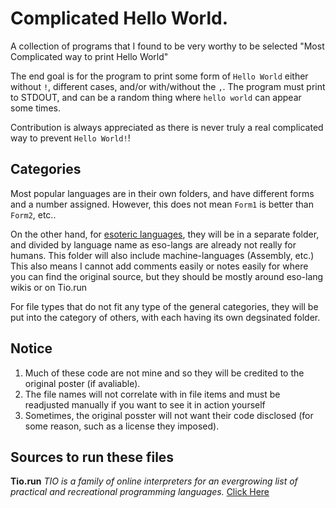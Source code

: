 # Complicated Hello World.
A collection of programs that I found to be very worthy to be selected "Most Complicated way to print Hello World"

The end goal is for the program to print some form of `Hello World` either without `!`, different cases, and/or with/without the `,`. The program must print to STDOUT, and can be a random thing where `hello world` can appear some times.

Contribution is always appreciated as there is never truly a real complicated way to prevent `Hello World!`!

## Categories
Most popular languages are in their own folders, and have different forms and a number assigned. However, this does not mean `Form1` is better than `Form2`, etc.. 

On the other hand, for [esoteric languages](https://en.wikipedia.org/wiki/Esoteric_programming_language), they will be in a separate folder, and divided by language name as eso-langs are already not really for humans. This folder will also include machine-languages (Assembly, etc.) This also means I cannot add comments easily or notes easily for where you can find the original source, but they should be mostly around eso-lang wikis or on Tio.run

For file types that do not fit any type of the general categories, they will be put into the category of others, with each having its own degsinated folder.

## Notice

1. Much of these code are not mine and so they will be credited to the original poster (if avaliable).
2. The file names will not correlate with in file items and must be readjusted manually if you want to see it in action yourself
3. Sometimes, the original posster will not want their code disclosed (for some reason, such as a license they imposed). 

## Sources to run these files

**Tio.run**
_TIO is a family of online interpreters for an evergrowing list of practical and recreational programming languages._
[Click Here](https://tio.run/#)
